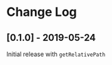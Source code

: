 # Change Log

[//]: # (All notable changes to the "wsl-path" extension will be documented in this file. Check http://keepachangelog.com/ for recommendations on how to structure this file.)

## [0.1.0] - 2019-05-24

Initial release with `getRelativePath`